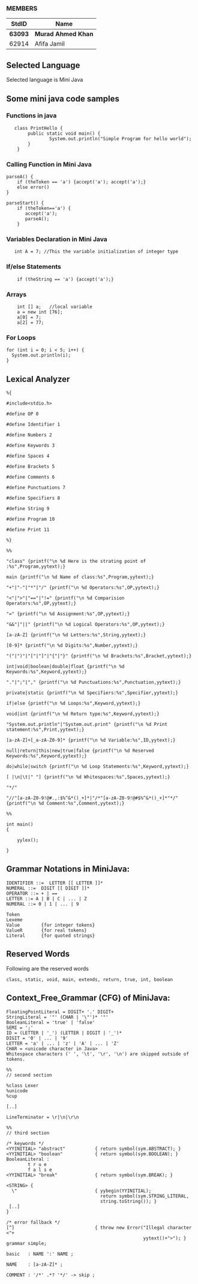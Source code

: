 ### MEMBERS ###
StdID | Name
------------ | -------------
**63093** | **Murad Ahmed Khan** <!--Group Leader-->
62914 | Afifa Jamil

## Selected Language ##    

Selected language is Mini Java

## Some mini java code samples ##

### Functions in java ###

```
   class PrintHello {
        public static void main() {
                System.out.println("Simple Program for hello world");
        }
    }

```

### Calling Function in Mini Java ###

```
parseA() {
    if (theToken == 'a') {accept('a'); accept('a');}
    else error()
}

parseStart() {
    if (theToken=='a') {
       accept('a');
       parseA();
    }
```

### Variables Declaration in Mini Java ###

```
   int A = 7; //This the variable initialization of integer type

```

### If/else Statements ### 

```
    if (theString == 'a') {accept('a');}

```

### Arrays ###

```
    int [] a;   //local variable 
    a = new int [76];
    a[0] = 7;
    a[2] = 77;
```

### For Loops ###
```
for (int i = 0; i < 5; i++) {
  System.out.println(i);
}
```

## **Lexical Analyzer** ##

```
%{

#include<stdio.h>

#define OP 0

#define Identifier 1

#define Numbers 2

#define Keywords 3

#define Spaces 4

#define Brackets 5

#define Comments 6

#define Punctuations 7

#define Specifiers 8

#define String 9

#define Program 10

#define Print 11

%}

%%

"class" {printf("\n %d Here is the strating point of :%s",Program,yytext);}

main {printf("\n %d Name of class:%s",Program,yytext);}

"+"|"-"|"*"|"/" {printf("\n %d Operators:%s",OP,yytext);}

"<"|">"|"=="|"!=" {printf("\n %d Comparision Operators:%s",OP,yytext);}

"=" {printf("\n %d Assignment:%s",OP,yytext);}

"&&"|"||" {printf("\n %d Logical Operators:%s",OP,yytext);}

[a-zA-Z] {printf("\n %d Letters:%s",String,yytext);}

[0-9]* {printf("\n %d Digits:%s",Number,yytext);}

"("|")"|"["|"]"|"{"|"}" {printf("\n %d Brackets:%s",Bracket,yytext);}

int|void|boolean|double|float {printf("\n %d Keywords:%s",Keyword,yytext);}

"."|";"|"," {printf("\n %d Punctuations:%s",Punctuation,yytext);}

private|static {printf("\n %d Specifiers:%s",Specifier,yytext);}

if|else {printf("\n %d Loops:%s",Keyword,yytext);}

void|int {printf("\n %d Return type:%s",Keyword,yytext);}

"System.out.println"|"System.out.print" {printf("\n %d Print statement:%s",Print,yytext);}

[a-zA-Z]+[_a-zA-Z0-9]* {printf("\n %d Variable:%s",ID,yytext);}

null|return|this|new|true|false {printf("\n %d Reserved Keywords:%s",Keyword,yytext);}

do|while|switch {printf("\n %d Loop Statements:%s",Keyword,yytext);}

[ |\n|\t|" "] {printf("\n %d Whitespaces:%s",Spaces,yytext);}

"*/"

"//"[a-zA-Z0-9!@#.,:$%^&*()_+]*|"/*"[a-zA-Z0-9!@#$%^&*()_+]*"*/" {printf("\n %d Comment:%s",Comment,yytext);}

%%

int main()
{

    yylex();

}
```

## **Grammar Notations in MiniJava:** ##
```
IDENTIFIER ::=  LETTER [[ LETTER ]]*
NUMERAL ::=  DIGIT [[ DIGIT ]]*
OPERATOR ::= + | ==
LETTER ::= A | B | C | ... | Z
NUMERAL ::= 0 | 1 | ... | 9

Token
Lexeme
Value        {for integer tokens}
ValueR       {for real tokens}
Literal      {for quoted strings}
```

## Reserved Words ##
Following are the reserved words
```
class, static, void, main, extends, return, true, int, boolean
```
    
## Context_Free_Grammar (CFG) of MiniJava:
```
FloatingPointLiteral = DIGIT+ '.' DIGIT+
StringLiteral = '"' (CHAR | '\"')* '"'
BooleanLiteral = 'true' | 'false'
SEMI = ';'
ID = (LETTER | '_') (LETTER | DIGIT | '_')*
DIGIT = '0' | ... | '9'
LETTER = 'a' | ... | 'z' | 'A' | ... | 'Z'
CHAR = <unicode character in Java>
Whitespace characters (' ', '\t', '\r', '\n') are skipped outside of tokens.

%%
// second section

%class Lexer
%unicode
%cup

[..]

LineTerminator = \r|\n|\r\n

%%
// third section

/* keywords */
<YYINITIAL> "abstract"           { return symbol(sym.ABSTRACT); }
<YYINITIAL> "boolean"            { return symbol(sym.BOOLEAN); }
BooleanLiteral :
        t r u e
        f a l s e
<YYINITIAL> "break"              { return symbol(sym.BREAK); }

<STRING> {
  \"                             { yybegin(YYINITIAL); 
                                   return symbol(sym.STRING_LITERAL, 
                                   string.toString()); }
 [..]
}

/* error fallback */
[^]                              { throw new Error("Illegal character <"+
                                                   yytext()+">"); }
grammar simple;

basic   : NAME ':' NAME ;

NAME    : [a-zA-Z]* ;

COMMENT : '/*' .*? '*/' -> skip ;

```
